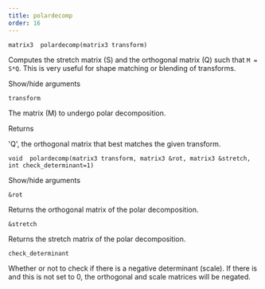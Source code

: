 ```yaml
---
title: polardecomp
order: 16
---
```

`matrix3  polardecomp(matrix3 transform)`

Computes the stretch matrix (S) and the orthogonal matrix (Q) such that `M = S*Q`.
This is very useful for shape matching or blending of transforms.

Show/hide arguments

`transform`

The matrix (M) to undergo polar decomposition.

Returns

'Q', the orthogonal matrix that best matches the given transform.

`void  polardecomp(matrix3 transform, matrix3 &rot, matrix3 &stretch, int check_determinant=1)`

Show/hide arguments

`&rot`

Returns the orthogonal matrix of the polar decomposition.

`&stretch`

Returns the stretch matrix of the polar decomposition.

`check_determinant`

Whether or not to check if there is a negative determinant (scale). If there is and this is not set to 0, the orthogonal and scale matrices will be negated.
